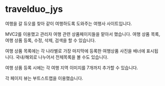 ﻿# travelduo_jys
여행을 갈 듀오를 찾아 같이 여행하도록 도와주는 여행사 사이트입니다.

MVC2를 이용했고 관리자 여행 관련 상품페이지들을 맡아서 했습니다.
여행 상품 목록, 여행 상품 등록, 수정, 삭제, 검색을 할 수 있습니다.

여행 상품 목록에는 각 나라별로 가장 마지막에 등록한 여행상품 사진을 배너에 표시됩니다.
국내/해외로 나누어서 전체목록을 볼 수도 있습니다.

여행 상품 등록 시에는 각 여행 지역 이미지를 7개까지 추가할 수 있습니다.

각 페이지 뷰는 부트스트랩을 이용했습니다.